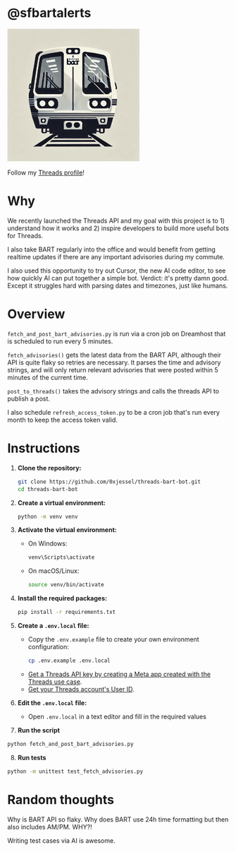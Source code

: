 # @sfbartalerts

<img src="https://raw.githubusercontent.com/0xjessel/threads-bart-bot/main/images/profile_pic.png" alt="Profile Pic" width="300px">

Follow my [Threads profile](https://www.threads.net/@sfbartalerts)!

# Why

We recently launched the Threads API and my goal with this project is to 1) understand how it works and 2) inspire developers to build more useful bots for Threads.  

I also take BART regularly into the office and would benefit from getting realtime updates if there are any important advisories during my commute.

I also used this opportunity to try out Cursor, the new AI code editor, to see how quickly AI can put together a simple bot.  Verdict: it's pretty damn good.  Except it struggles hard with parsing dates and timezones, just like humans.

# Overview

`fetch_and_post_bart_advisories.py` is run via a cron job on Dreamhost that is scheduled to run every 5 minutes.

`fetch_advisories()` gets the latest data from the BART API, although their API is quite flaky so retries are necessary.  It parses the time and advisory strings, and will only return relevant advisories that were posted within 5 minutes of the current time.  

`post_to_threads()` takes the advisory strings and calls the threads API to publish a post.  

I also schedule `refresh_access_token.py` to be a cron job that's run every month to keep the access token valid.  

# Instructions

1. **Clone the repository:**
   ```bash
   git clone https://github.com/0xjessel/threads-bart-bot.git
   cd threads-bart-bot
   ```

2. **Create a virtual environment:**
   ```bash
   python -m venv venv
   ```

3. **Activate the virtual environment:**
   - On Windows:
     ```bash
     venv\Scripts\activate
     ```
   - On macOS/Linux:
     ```bash
     source venv/bin/activate
     ```

4. **Install the required packages:**
   ```bash
   pip install -r requirements.txt
   ```

5. **Create a `.env.local` file:**
   - Copy the `.env.example` file to create your own environment configuration:
     ```bash
     cp .env.example .env.local
     ```
   - [Get a Threads API key by creating a Meta app created with the Threads use case](https://developers.facebook.com/docs/development/create-an-app/threads-use-case).
   - [Get your Threads account's User ID](https://developers.facebook.com/docs/threads/threads-profiles/).

6. **Edit the `.env.local` file:**
   - Open `.env.local` in a text editor and fill in the required values

7. **Run the script**
```bash
python fetch_and_post_bart_advisories.py
```

8. **Run tests**
```bash
python -m unittest test_fetch_advisories.py
```

# Random thoughts

Why is BART API so flaky.  Why does BART use 24h time formatting but then also includes AM/PM.  WHY?!

Writing test cases via AI is awesome.  
